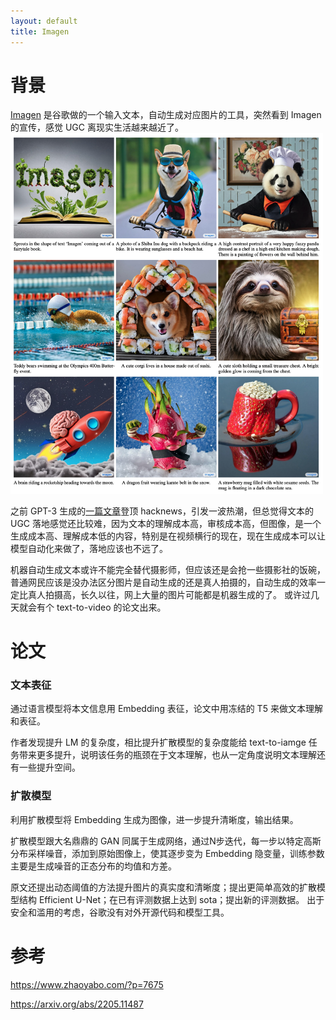 ```yaml
---
layout: default
title: Imagen
---
```


# 背景
[Imagen](https://imagen.research.google/) 是谷歌做的一个输入文本，自动生成对应图片的工具，突然看到 Imagen 的宣传，感觉 UGC 离现实生活越来越近了。
<img src="/images/2022/05/457684880.png" width="500" alt="">

之前 GPT-3 生成的[一篇文章](https://news.ycombinator.com/item?id=23893817)登顶 hacknews，引发一波热潮，但总觉得文本的 UGC 落地感觉还比较难，因为文本的理解成本高，审核成本高，但图像，是一个生成成本高、理解成本低的内容，特别是在视频横行的现在，现在生成成本可以让模型自动化来做了，落地应该也不远了。

机器自动生成文本或许不能完全替代摄影师，但应该还是会抢一些摄影社的饭碗，普通网民应该是没办法区分图片是自动生成的还是真人拍摄的，自动生成的效率一定比真人拍摄高，长久以往，网上大量的图片可能都是机器生成的了。
或许过几天就会有个 text-to-video 的论文出来。

# 论文
### 文本表征
通过语言模型将本文信息用 Embedding 表征，论文中用冻结的 T5 来做文本理解和表征。

作者发现提升 LM 的复杂度，相比提升扩散模型的复杂度能给 text-to-iamge 任务带来更多提升，说明该任务的瓶颈在于文本理解，也从一定角度说明文本理解还有一些提升空间。
### 扩散模型
利用扩散模型将 Embedding 生成为图像，进一步提升清晰度，输出结果。

扩散模型跟大名鼎鼎的 GAN 同属于生成网络，通过N步迭代，每一步以特定高斯分布采样噪音，添加到原始图像上，使其逐步变为 Embedding 隐变量，训练参数主要是生成噪音的正态分布的均值和方差。

原文还提出动态阈值的方法提升图片的真实度和清晰度；提出更简单高效的扩散模型结构 Efficient U-Net；在已有评测数据上达到 sota；提出新的评测数据。
出于安全和滥用的考虑，谷歌没有对外开源代码和模型工具。

# 参考
https://www.zhaoyabo.com/?p=7675

https://arxiv.org/abs/2205.11487